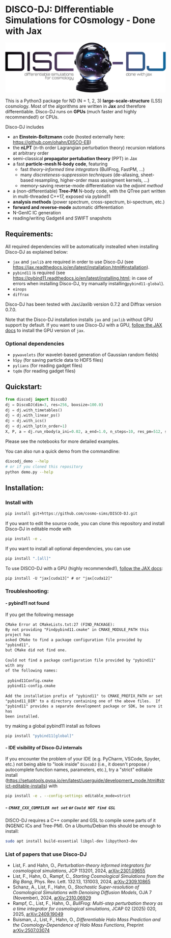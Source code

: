 # DISCO-DJ: DIfferentiable Simulations for COsmology - Done with Jax
<img src="src/logo/logo.png" width="800"/>

This is a Python3 package for ND (N = 1, 2, 3) **large-scale-structure** (LSS) cosmology. Most of the algorithms are written in **Jax** and therefore differentiable. Disco-DJ runs on **GPUs** (much faster and highly recommended!) or CPUs.

Disco-DJ includes

 *  an **Einstein-Boltzmann** code (hosted externally here: https://github.com/ohahn/DISCO-EB)
 *  the **nLPT** (n-th order Lagrangian perturbation theory) recursion relations at arbitrary order
 *  semi-classical **propagator pertubation theory** (PPT) in Jax
 *  a fast **particle-mesh N-body code**, featuring
    * fast *theory-informed time integrators* (BullFrog, FastPM, ...)
    * many *discreteness-suppression techniques* (de-aliasing, sheet-based resampling, higher-order mass assingment kernels, ...)
    * memory-saving reverse-mode differentiation via the *adjoint method*
 *  a (non-differentiable) **Tree-PM** N-body code, with the QTree part written in multi-threaded C++17, exposed via pybind11
 *  **analysis methods** (power spectrum, cross-spectrum, bi-spectrum, etc.)
 *  **forward and reverse-mode** automatic differentiation
 *  N-GenIC IC generation
 *  reading/writing Gadget4 and SWIFT snapshots


## Requirements:
All required dependencies will be automatically instealled when installing Disco-DJ as explained below:
 * `jax` and `jaxlib` are required in order to use Disco-DJ (see https://jax.readthedocs.io/en/latest/installation.html#installation).  
 *  `pybind11` is required (see https://pybind11.readthedocs.io/en/latest/installing.html; in case of errors when installing Disco-DJ, try manually installing`pybind11-global`).
 * `einops` 
 * `diffrax`

Disco-DJ has been tested with Jax/Jaxlib version 0.7.2
and Diffrax version 0.7.0.

Note that the Disco-DJ installation installs `jax` and `jaxlib` without GPU support by default. 
If you want to use Disco-DJ with a GPU, [follow the JAX docs](https://docs.jax.dev/en/latest/installation.html#installation)
to install the GPU version of `jax`.


### Optional dependencies
   * `pywavelets` (for wavelet-based generation of Gaussian random fields)
   * `h5py` (for saving particle data to HDF5 files)
   * `pylians` (for reading gadget files)
   * `tqdm` (for reading gadget files)

## Quickstart:
```python
from discodj import DiscoDJ
dj = DiscoDJ(dim=3, res=256, boxsize=100.0)
dj = dj.with_timetables()
dj = dj.with_linear_ps()
dj = dj.with_ics()
dj = dj.with_lpt(n_order=1)
X, P, a = dj.run_nbody(a_ini=0.02, a_end=1.0, n_steps=10, res_pm=512, stepper="bullfrog")
```
Please see the notebooks for more detailed examples.

You can also run a quick demo from the commandline:
```bash
discodj_demo --help
# or if you cloned this repository
python demo.py --help
```

## Installation:
### Install with 

```bash
pip install git+https://github.com/cosmo-sims/DISCO-DJ.git
```
If you want to edit the source code, you can clone this repository and install Disco-DJ in editable mode with 

```bash
pip install -e .
```

If you want to install all optional dependencies, you can use
```bash
pip install ".[all]"
```

To use DISCO-DJ with a GPU (highly recommended!), [follow the JAX docs](https://docs.jax.dev/en/latest/installation.html#installation):

```
pip install -U "jax[cuda13]" # or "jax[cuda12]"
```

### Troubleshooting:
#### - pybind11 not found
If you get the following message
```
CMake Error at CMakeLists.txt:27 (FIND_PACKAGE):
By not providing "Findpybind11.cmake" in CMAKE_MODULE_PATH this project has
asked CMake to find a package configuration file provided by "pybind11",
but CMake did not find one.

Could not find a package configuration file provided by "pybind11" with any
of the following names:

 pybind11Config.cmake
 pybind11-config.cmake

Add the installation prefix of "pybind11" to CMAKE_PREFIX_PATH or set
"pybind11_DIR" to a directory containing one of the above files.  If
"pybind11" provides a separate development package or SDK, be sure it has
been installed.
```
try making a global pybind11 install as follows
```bash
pip install "pybind11[global]"
```

#### - IDE visibility of Disco-DJ internals
If you encounter the problem of your IDE (e.g. PyCharm, VSCode, Spyder, etc.) not being able to "look inside" `DiscoDJ`
(i.e., it doesn't propose / autocomplete function names, parameters, etc.), try a "strict" editable install 
(https://setuptools.pypa.io/en/latest/userguide/development_mode.html#strict-editable-installs) with

```bash
pip install -e . --config-settings editable_mode=strict
```

##### - `CMAKE_CXX_COMPILER not set` or `Could NOT find GSL`

DISCO-DJ requires a C++ compiler and GSL to compile some parts of it (NGENIC ICs and Tree-PM). On a Ubuntu/Debian this should be enough to install:

```bash
sudo apt install build-essential libgsl-dev libpython3-dev
```

### List of papers that use Disco-DJ
  *  List, F. and Hahn, O., *Perturbation-theory informed integrators for cosmological simulations*, JCP 113201, 2024, [arXiv:2301.09655](https://arxiv.org/abs/2301.09655)
  *  List, F., Hahn, O., Rampf, C., *Starting Cosmological Simulations from the Big Bang*, Phys. Rev. Lett. 132.13, 131003, 2024, [arXiv:2309.10865](https://arxiv.org/abs/2309.10865)
  *  Schanz, A., List, F., Hahn, O., *Stochastic Super-resolution of Cosmological Simulations with Denoising Diffusion Models*, OJA 7 (November), 2024, [arXiv:2310.06929](https://arxiv.org/abs/2310.06929)
  *  Rampf, C., List, F., Hahn, O., *BullFrog: Multi-step perturbation theory as a time integrator for cosmological simulations*, JCAP 02 (2025) 020, 2025, [arXiv:2409.19049](https://arxiv.org/abs/2409.19049)
  *  Buisman, J., List, F., Hahn, O., *Differentiable Halo Mass Prediction and the Cosmology-Dependence of Halo Mass Functions*, Preprint [arXiv:2507.03074](https://arxiv.org/abs/2507.03074)
